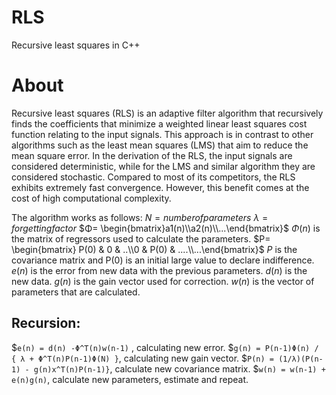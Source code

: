 # RLS

Recursive least squares in C++

# About

Recursive least squares (RLS) is an adaptive filter algorithm that recursively finds the coefficients that minimize a weighted linear least squares cost function relating to the input signals. This approach is in contrast to other algorithms such as the least mean squares (LMS) that aim to reduce the mean square error. In the derivation of the RLS, the input signals are considered deterministic, while for the LMS and similar algorithm they are considered stochastic. Compared to most of its competitors, the RLS exhibits extremely fast convergence. However, this benefit comes at the cost of high computational complexity.

The algorithm works as follows:
$`N= number of parameters`$
$`λ= forgetting factor`$
$`Φ= \begin{bmatrix}a1(n)\\a2(n)\\...\end{bmatrix}`$
$`Φ(n)`$ is the matrix of regressors used to calculate the parameters.
$`P= \begin{bmatrix} P(0) & 0 & ..\\0 & P(0) & ....\\...\end{bmatrix}`$
$`P`$ is the covariance matrix and P(0) is an initial large value to declare indifference.
$`e(n)`$ is the error from new data with the previous parameters.
$`d(n)`$ is the new data.
$`g(n)`$ is the gain vector used for correction.
$`w(n)`$ is the vector of parameters that are calculated.

## Recursion:

$`e(n) = d(n) -Φ^T(n)w(n-1)` , calculating new error.
$`g(n) = P(n-1)Φ(n) / { λ + Φ^T(n)P(n-1)Φ(N) }`, calculating new gain vector.
$`P(n) = (1/λ)(P(n-1) - g(n)x^T(n)P(n-1)}`, calculate new covariance matrix.
$`w(n) = w(n-1) + e(n)g(n)`, calculate new parameters, estimate and repeat.





